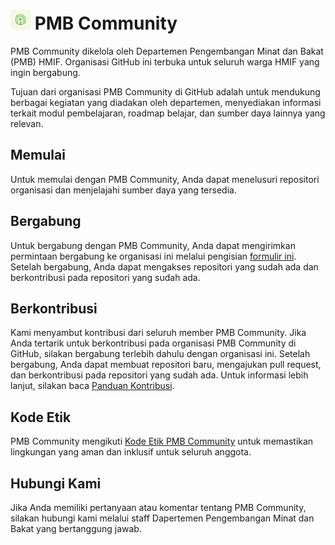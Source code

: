 <h1><img src="https://github.com/pmb-community/.github/blob/main/assets/img/pmb-logo-2023.png?raw=true" width="32" height="32" alt="PMB Icon"> PMB Community</h1>

PMB Community dikelola oleh Departemen Pengembangan Minat dan Bakat (PMB) HMIF.
Organisasi GitHub ini terbuka untuk seluruh warga HMIF yang ingin bergabung.

Tujuan dari organisasi PMB Community di GitHub adalah untuk mendukung berbagai
kegiatan yang diadakan oleh departemen, menyediakan informasi terkait modul
pembelajaran, roadmap belajar, dan sumber daya lainnya yang relevan.

## Memulai

Untuk memulai dengan PMB Community, Anda dapat menelusuri repositori organisasi
dan menjelajahi sumber daya yang tersedia.

## Bergabung

Untuk bergabung dengan PMB Community, Anda dapat mengirimkan permintaan
bergabung ke organisasi ini melalui pengisian [formulir ini](s.itk.ac.id/join_pmbcommunity). Setelah bergabung, Anda dapat mengakses repositori yang sudah ada dan
berkontribusi pada repositori yang sudah ada.

## Berkontribusi

Kami menyambut kontribusi dari seluruh member PMB Community. Jika Anda tertarik
untuk berkontribusi pada organisasi PMB Community di GitHub, silakan bergabung
terlebih dahulu dengan organisasi ini. Setelah bergabung, Anda dapat membuat
repositori baru, mengajukan pull request, dan berkontribusi pada repositori yang
sudah ada. Untuk informasi lebih lanjut, silakan baca
[Panduan Kontribusi](CONTRIBUTING.md).

## Kode Etik

PMB Community mengikuti [Kode Etik PMB Community](CODE_OF_CONDUCT.md) untuk
memastikan lingkungan yang aman dan inklusif untuk seluruh anggota.

## Hubungi Kami

Jika Anda memiliki pertanyaan atau komentar tentang PMB Community, silakan
hubungi kami melalui staff Dapertemen Pengembangan Minat dan Bakat yang bertanggung jawab.
